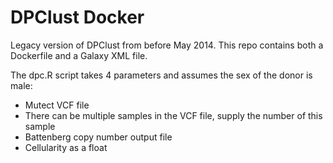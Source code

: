 # DPClust Docker
Legacy version of DPClust from before May 2014. This repo contains both a Dockerfile and a Galaxy XML file.

The dpc.R script takes 4 parameters and assumes the sex of the donor is male:
 * Mutect VCF file
 * There can be multiple samples in the VCF file, supply the number of this sample
 * Battenberg copy number output file
 * Cellularity as a float
